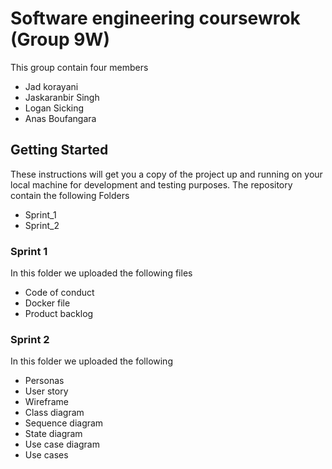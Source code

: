 # Software engineering coursewrok (Group 9W)

This group contain four members
* Jad korayani
* Jaskaranbir Singh
* Logan Sicking
* Anas Boufangara


## Getting Started

These instructions will get you a copy of the project up and running on your local machine for development and testing purposes.
The repository contain the following Folders
* Sprint_1
* Sprint_2

### Sprint 1

In this folder we uploaded the following files
* Code of conduct
* Docker file
* Product backlog


### Sprint 2

In this folder we uploaded the following 
* Personas
* User story
* Wireframe
* Class diagram
* Sequence diagram
* State diagram
* Use case diagram
* Use cases

